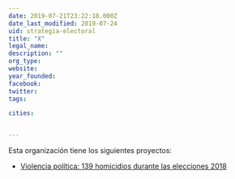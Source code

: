 ```yaml
---
date: 2019-07-21T23:22:18.000Z
date_last_modified: 2019-07-24
uid: strategia-electoral
title: "X"
legal_name: 
description: ""
org_type: 
website: 
year_founded: 
facebook: 
twitter: 
tags:

cities: 


---
```


Esta organización tiene los siguientes proyectos:

- [Violencia política: 139 homicidios durante las elecciones 2018](/proyectos/conteo-asesinatos)
